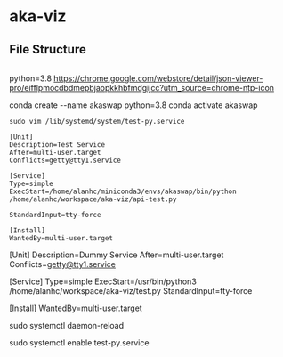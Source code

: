aka-viz
==============
## File Structure
```

```



python=3.8
https://chrome.google.com/webstore/detail/json-viewer-pro/eifflpmocdbdmepbjaopkkhbfmdgijcc?utm_source=chrome-ntp-icon


conda create --name akaswap python=3.8
conda activate akaswap

`
sudo vim /lib/systemd/system/test-py.service
`

```
[Unit]
Description=Test Service
After=multi-user.target
Conflicts=getty@tty1.service

[Service]
Type=simple
ExecStart=/home/alanhc/miniconda3/envs/akaswap/bin/python /home/alanhc/workspace/aka-viz/api-test.py

StandardInput=tty-force

[Install]
WantedBy=multi-user.target
```
[Unit]
Description=Dummy Service
After=multi-user.target
Conflicts=getty@tty1.service

[Service]
Type=simple
ExecStart=/usr/bin/python3 /home/alanhc/workspace/aka-viz/test.py
StandardInput=tty-force

[Install]
WantedBy=multi-user.target



sudo systemctl daemon-reload

sudo systemctl enable test-py.service
